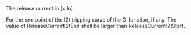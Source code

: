 The release current in [x In].


<!-- comment -->


For the end point of the I2t tripping curve of the G-function, if any. The value of ReleaseCurrentI2tEnd shall be larger than ReleaseCurrentI2tStart.
